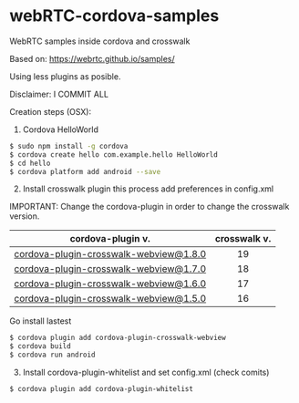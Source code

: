 # webRTC-cordova-samples
WebRTC samples inside cordova and crosswalk

Based on: https://webrtc.github.io/samples/

Using less plugins as posible.

Disclaimer:  I COMMIT ALL

Creation steps (OSX):

1) Cordova HelloWorld

```sh
$ sudo npm install -g cordova
$ cordova create hello com.example.hello HelloWorld
$ cd hello
$ cordova platform add android --save
```

2) Install crosswalk plugin this process add preferences in config.xml 

IMPORTANT: Change the cordova-plugin in order to change the crosswalk version. 

| cordova-plugin v. | crosswalk v. |
| ------------- |:-------------:|
| cordova-plugin-crosswalk-webview@1.8.0 | 19 |
| cordova-plugin-crosswalk-webview@1.7.0 | 18 |
| cordova-plugin-crosswalk-webview@1.6.0 | 17 |
| cordova-plugin-crosswalk-webview@1.5.0 | 16 |

Go install lastest

```sh
$ cordova plugin add cordova-plugin-crosswalk-webview
$ cordova build
$ cordova run android
```


3) Install cordova-plugin-whitelist
and set config.xml (check comits)
```sh
$ cordova plugin add cordova-plugin-whitelist
```